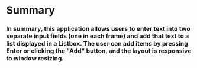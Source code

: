 # Summary

### In summary, this application allows users to enter text into two separate input fields (one in each frame) and add that text to a list displayed in a Listbox. The user can add items by pressing Enter or clicking the "Add" button, and the layout is responsive to window resizing.
